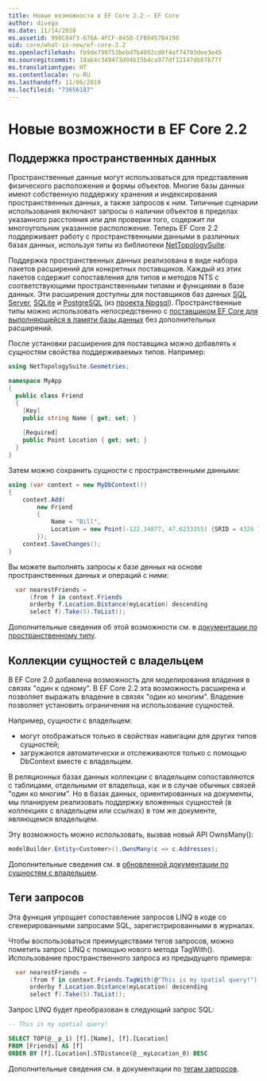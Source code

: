 ```yaml
---
title: Новые возможности в EF Core 2.2 — EF Core
author: divega
ms.date: 11/14/2018
ms.assetid: 998C04F3-676A-4FCF-8450-CFB0457B4198
uid: core/what-is-new/ef-core-2.2
ms.openlocfilehash: fb9de799753bebd7b4092cd8f4af74703dee3e45
ms.sourcegitcommit: 18ab4c349473d94b15b4ca977df12147db07b77f
ms.translationtype: HT
ms.contentlocale: ru-RU
ms.lasthandoff: 11/06/2019
ms.locfileid: "73656187"
---
```

# <a name="new-features-in-ef-core-22"></a>Новые возможности в EF Core 2.2

## <a name="spatial-data-support"></a>Поддержка пространственных данных

Пространственные данные могут использоваться для представления физического расположения и формы объектов.
Многие базы данных имеют собственную поддержку хранения и индексирования пространственных данных, а также запросов к ним.
Типичные сценарии использования включают запросы о наличии объектов в пределах указанного расстояния или для проверки того, содержит ли многоугольник указанное расположение.
Теперь EF Core 2.2 поддерживает работу с пространственными данными в различных базах данных, используя типы из библиотеки [NetTopologySuite](https://github.com/NetTopologySuite/NetTopologySuite).

Поддержка пространственных данных реализована в виде набора пакетов расширений для конкретных поставщиков.
Каждый из этих пакетов содержит сопоставления для типов и методов NTS с соответствующими пространственными типами и функциями в базе данных.
Эти расширения доступны для поставщиков баз данных [SQL Server](https://www.nuget.org/packages/Microsoft.EntityFrameworkCore.SqlServer.NetTopologySuite/), [SQLite](https://www.nuget.org/packages/Microsoft.EntityFrameworkCore.Sqlite.NetTopologySuite/) и [PostgreSQL](https://www.nuget.org/packages/Npgsql.EntityFrameworkCore.PostgreSQL.NetTopologySuite/) (из [проекта Npgsql](https://www.npgsql.org/)).
Пространственные типы можно использовать непосредственно с [поставщиком EF Core для выполняющейся в памяти базы данных](xref:core/providers/in-memory/index) без дополнительных расширений.

После установки расширения для поставщика можно добавлять к сущностям свойства поддерживаемых типов. Например:

``` csharp
using NetTopologySuite.Geometries;

namespace MyApp
{
  public class Friend
  {
    [Key]
    public string Name { get; set; }
  
    [Required]
    public Point Location { get; set; }
  }
}
```

Затем можно сохранить сущности с пространственными данными:

``` csharp
using (var context = new MyDbContext())
{
    context.Add(
        new Friend
        {
            Name = "Bill",
            Location = new Point(-122.34877, 47.6233355) {SRID = 4326 }
        });
    context.SaveChanges();
}
```

Вы можете выполнять запросы к базе денных на основе пространственных данных и операций с ними:

``` csharp
  var nearestFriends =
      (from f in context.Friends
      orderby f.Location.Distance(myLocation) descending
      select f).Take(5).ToList();
```

Дополнительные сведения об этой возможности см. в [документации по пространственному типу](xref:core/modeling/spatial).

## <a name="collections-of-owned-entities"></a>Коллекции сущностей с владельцем

В EF Core 2.0 добавлена возможность для моделирования владения в связях "один к одному".
В EF Core 2.2 эта возможность расширена и позволяет выражать владение в связях "один ко многим".
Владение позволяет установить ограничения на использование сущностей.

Например, сущности с владельцем:

- могут отображаться только в свойствах навигации для других типов сущностей;
- загружаются автоматически и отслеживаются только с помощью DbContext вместе с владельцем.

В реляционных базах данных коллекции с владельцем сопоставляются с таблицами, отдельными от владельца, как и в случае обычных связей "один ко многим".
Но в базах данных, ориентированных на документы, мы планируем реализовать поддержку вложенных сущностей (в коллекциях с владельцем или ссылках) в том же документе, являющемся владельцем.

Эту возможность можно использовать, вызвав новый API OwnsMany():

``` csharp
modelBuilder.Entity<Customer>().OwnsMany(c => c.Addresses);
```

Дополнительные сведения см. в [обновленной документации по сущностям с владельцем](xref:core/modeling/owned-entities#collections-of-owned-types).

## <a name="query-tags"></a>Теги запросов

Эта функция упрощает сопоставление запросов LINQ в коде со сгенерированными запросами SQL, зарегистрированными в журналах.

Чтобы воспользоваться преимуществами тегов запросов, можно пометить запрос LINQ с помощью нового метода TagWith().
Использование пространственного запроса из предыдущего примера:

``` csharp
  var nearestFriends =
      (from f in context.Friends.TagWith(@"This is my spatial query!")
      orderby f.Location.Distance(myLocation) descending
      select f).Take(5).ToList();
```

Запрос LINQ будет преобразован в следующий запрос SQL:

``` sql
-- This is my spatial query!

SELECT TOP(@__p_1) [f].[Name], [f].[Location]
FROM [Friends] AS [f]
ORDER BY [f].[Location].STDistance(@__myLocation_0) DESC
```

Дополнительные сведения см. в документации по [тегам запросов](xref:core/querying/tags).
